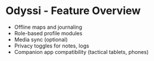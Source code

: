 # Odyssi - Feature Overview

- Offline maps and journaling
- Role-based profile modules
- Media sync (optional)
- Privacy toggles for notes, logs
- Companion app compatibility (tactical tablets, phones)
